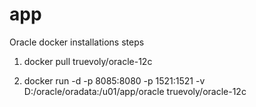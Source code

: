 # app

Oracle docker installations steps

1. docker pull truevoly/oracle-12c

2. docker run -d -p 8085:8080 -p 1521:1521 -v D:/oracle/oradata:/u01/app/oracle truevoly/oracle-12c